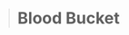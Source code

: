 > # Blood Bucket

<!-- > ## Installation
>
> 1. Clone the [repository](https://github.com/THK-S-SOFTWARE/reactjs-ts-tailwind)
> 2. Install the dependencies
> 3. Run the server
> 4. Open the browser and go to `localhost:3000`

> ## Dependencies
>
> - `reactjs-ts-tailwind` requires `node` and `yarn` to be installed on your system.

> ## Usage
>
> - Run `yarn` to install the dependencies.
> - Run `yarn start` to start the server.
> - Open the browser and go to `localhost:3000` -->
